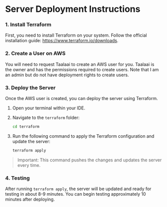 # Server Deployment Instructions

### 1. Install Terraform

First, you need to install Terraform on your system. Follow the official installation guide: https://www.terraform.io/downloads.

### 2. Create a User on AWS

You will need to request Taalaai to create an AWS user for you. Taalaai is the owner and has the permissions required to create users. Note that I am an admin but do not have deployment rights to create users.

### 3. Deploy the Server

Once the AWS user is created, you can deploy the server using Terraform.

1. Open your terminal within your IDE.
2. Navigate to the `terraform` folder:
    
    ```bash
    cd terraform
    ```
    
3. Run the following command to apply the Terraform configuration and update the server:
    
    ```bash
    terraform apply
    ```
    

> Important: This command pushes the changes and updates the server every time.
> 

### 4. Testing

After running `terraform apply`, the server will be updated and ready for testing in about 8-9 minutes. You can begin testing approximately 10 minutes after deploying.
